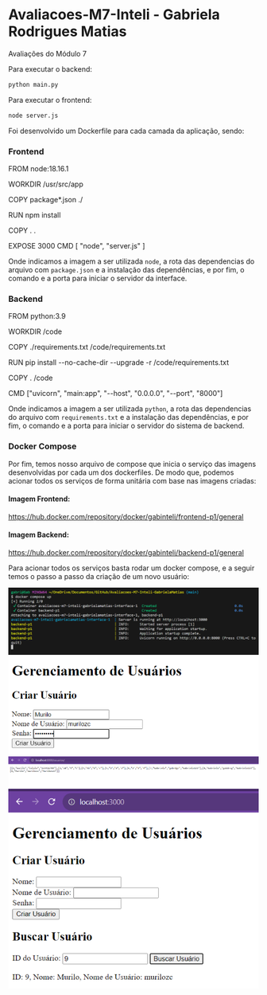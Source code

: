 # Avaliacoes-M7-Inteli - Gabriela Rodrigues Matias
Avaliações do Módulo 7

Para executar o backend:

```bash
python main.py
```

Para executar o frontend:

```bash
node server.js
```

Foi desenvolvido um Dockerfile para cada camada da aplicação, sendo: 

### Frontend

FROM node:18.16.1

WORKDIR /usr/src/app

COPY package*.json ./

RUN npm install

COPY . .

EXPOSE 3000
CMD [ "node", "server.js" ]

Onde indicamos a imagem a ser utilizada `node`, a rota das dependencias do arquivo com `package.json` e a instalação das dependências, e por fim, o comando e a porta para iniciar o servidor da interface. 


### Backend 

FROM python:3.9

WORKDIR /code

COPY ./requirements.txt /code/requirements.txt

RUN pip install --no-cache-dir --upgrade -r /code/requirements.txt

COPY . /code

CMD ["uvicorn", "main:app", "--host", "0.0.0.0", "--port", "8000"]

Onde indicamos a imagem a ser utilizada `python`, a rota das dependencias do arquivo com `requirements.txt` e a instalação das dependências, e por fim, o comando e a porta para iniciar o servidor do sistema de backend.

### Docker Compose

Por fim, temos nosso arquivo de compose que inicia o serviço das imagens desenvolvidas por cada um dos dockerfiles. De modo que, podemos acionar todos os serviços de forma unitária com base nas imagens criadas: 

#### Imagem Frontend: 
https://hub.docker.com/repository/docker/gabinteli/frontend-p1/general
#### Imagem Backend: 
https://hub.docker.com/repository/docker/gabinteli/backend-p1/general
 

Para acionar todos os serviços basta rodar um docker compose, e a seguir temos o passo a passo da criação de um novo usuário: 

 ![Imagem 1](https://github.com/gabInteli/Avaliacoes-M7-Inteli-GabrielaMatias/blob/main/media/img1.png)
 ![Imagem 2](https://github.com/gabInteli/Avaliacoes-M7-Inteli-GabrielaMatias/blob/main/media/img2.png)
 ![Imagem 3](https://github.com/gabInteli/Avaliacoes-M7-Inteli-GabrielaMatias/blob/main/media/img3.png)
 ![Imagem 4](https://github.com/gabInteli/Avaliacoes-M7-Inteli-GabrielaMatias/blob/main/media/img4.png)
